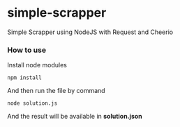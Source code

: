 # simple-scrapper
Simple Scrapper using NodeJS with Request and Cheerio

### How to use

Install node modules

```
npm install
```

And then run the file by command
```
node solution.js
```

And the result will be available in **solution.json**
